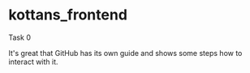 # kottans_frontend

Task 0

It's great that GitHub has its own guide and shows some steps how to interact with it. 
